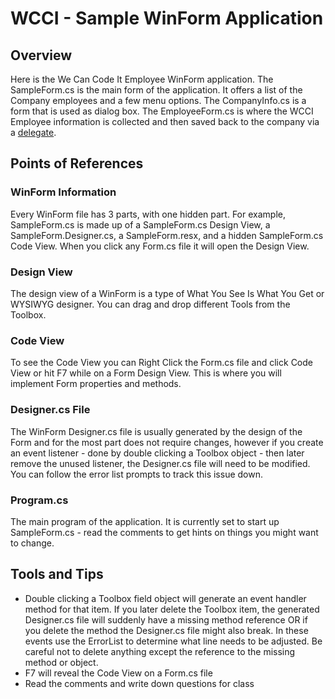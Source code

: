 ﻿# WCCI - Sample WinForm Application
 
## Overview
Here is the We Can Code It Employee WinForm application. The SampleForm.cs is the main form of the application. It offers a list of the Company employees and a few menu options. The CompanyInfo.cs is a form that is used as dialog box. The EmployeeForm.cs is where the WCCI Employee information is collected and then saved back to the company via a [delegate](https://docs.microsoft.com/en-us/dotnet/csharp/programming-guide/delegates/).

## Points of References

### WinForm Information

Every WinForm file has 3 parts, with one hidden part. For example, SampleForm.cs is made up of a SampleForm.cs Design View, a SampleForm.Designer.cs, a SampleForm.resx, and a hidden SampleForm.cs Code View. When you click any Form.cs file it will open the Design View.

### Design View

The design view of a WinForm is a type of What You See Is What You Get or WYSIWYG designer. You can drag and drop different Tools from the Toolbox.

### Code View

To see the Code View you can Right Click the Form.cs file and click Code View or hit F7 while on a Form Design View. This is where you will implement Form properties and methods.

### Designer.cs File

The WinForm Designer.cs file is usually generated by the design of the Form and for the most part does not require changes, however if you create an event listener - done by double clicking a Toolbox object - then later remove the unused listener, the Designer.cs file will need to be modified. You can follow the error list prompts to track this issue down.

### Program.cs

The main program of the application. It is currently set to start up SampleForm.cs - read the comments to get hints on things you might want to change.

## Tools and Tips
- Double clicking a Toolbox field object will generate an event handler method for that item. If you later delete the Toolbox item, the generated Designer.cs file will suddenly have a missing method reference OR if you delete the method the Designer.cs file might also break. In these events use the ErrorList to determine what line needs to be adjusted. Be careful not to delete anything except the reference to the missing method or object.
- F7 will reveal the Code View on a Form.cs file
- Read the comments and write down questions for class
